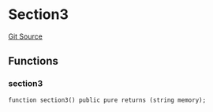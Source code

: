 # Section3
[Git Source](https://github.com/z0r0z/BaseSAFE/blob/49e83097a550e99e166bacce818c6debef62f7e0/src/SAFE/Section3.sol)


## Functions
### section3


```solidity
function section3() public pure returns (string memory);
```

